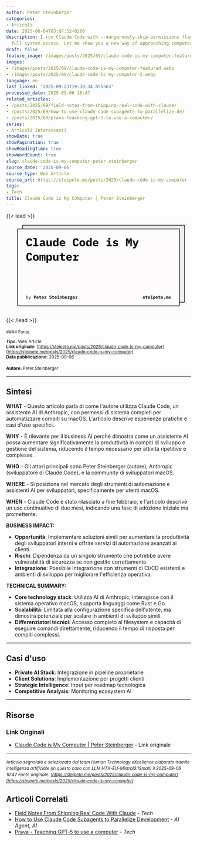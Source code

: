 ```yaml
---
author: Peter Steinberger
categories:
- Articoli
date: 2025-06-04T05:07:52+0200
description: I run Claude Code with --dangerously-skip-permissions flag, giving it
  full system access. Let me show you a new way of approaching computers.
draft: false
feature_image: /images/posts/2025/09/claude-code-is-my-computer-featured.webp
images:
- /images/posts/2025/09/claude-code-is-my-computer-featured.webp
- /images/posts/2025/09/claude-code-is-my-computer-2.webp
language: en
last_linked: '2025-09-23T19:30:34.055563'
processed_date: 2025-09-06 10:47
related_articles:
- /posts/2025/09/field-notes-from-shipping-real-code-with-claude/
- /posts/2025/09/how-to-use-claude-code-subagents-to-parallelize-de/
- /posts/2025/08/prava-teaching-gpt-5-to-use-a-computer/
series:
- Articoli Interessanti
showDate: true
showPagination: true
showReadingTime: true
showWordCount: true
slug: claude-code-is-my-computer-peter-steinberger
source_date: '2025-09-06'
source_type: Web Article
source_url: https://steipete.me/posts/2025/claude-code-is-my-computer
tags:
- Tech
title: Claude Code is My Computer | Peter Steinberger
---
```


{{< lead >}}
![Featured image](/images/posts/2025/09/claude-code-is-my-computer-featured.webp)
{{< /lead >}}

<small>
#### Fonte

**Tipo:** Web Article  
**Link originale:** [https://steipete.me/posts/2025/claude-code-is-my-computer](https://steipete.me/posts/2025/claude-code-is-my-computer)  
**Data pubblicazione:** 2025-09-06

**Autore:** Peter Steinberger</small>

---

## Sintesi

**WHAT** - Questo articolo parla di come l'autore utilizza Claude Code, un assistente AI di Anthropic, con permessi di sistema completi per automatizzare compiti su macOS. L'articolo descrive esperienze pratiche e casi d'uso specifici.

**WHY** - È rilevante per il business AI perché dimostra come un assistente AI possa aumentare significativamente la produttività in compiti di sviluppo e gestione del sistema, riducendo il tempo necessario per attività ripetitive e complesse.

**WHO** - Gli attori principali sono Peter Steinberger (autore), Anthropic (sviluppatore di Claude Code), e la community di sviluppatori macOS.

**WHERE** - Si posiziona nel mercato degli strumenti di automazione e assistenti AI per sviluppatori, specificamente per utenti macOS.

**WHEN** - Claude Code è stato rilasciato a fine febbraio, e l'articolo descrive un uso continuativo di due mesi, indicando una fase di adozione iniziale ma promettente.

**BUSINESS IMPACT:**
- **Opportunità**: Implementare soluzioni simili per aumentare la produttività degli sviluppatori interni e offrire servizi di automazione avanzati ai clienti.
- **Rischi**: Dipendenza da un singolo strumento che potrebbe avere vulnerabilità di sicurezza se non gestito correttamente.
- **Integrazione**: Possibile integrazione con strumenti di CI/CD esistenti e ambienti di sviluppo per migliorare l'efficienza operativa.

**TECHNICAL SUMMARY:**
- **Core technology stack**: Utilizza AI di Anthropic, interagisce con il sistema operativo macOS, supporta linguaggi come Rust e Go.
- **Scalabilità**: Limitata alla configurazione specifica dell'utente, ma dimostra potenziale per scalare in ambienti di sviluppo simili.
- **Differenziatori tecnici**: Accesso completo al filesystem e capacità di eseguire comandi direttamente, riducendo il tempo di risposta per compiti complessi.

---

## Casi d'uso

- **Private AI Stack**: Integrazione in pipeline proprietarie
- **Client Solutions**: Implementazione per progetti clienti
- **Strategic Intelligence**: Input per roadmap tecnologica
- **Competitive Analysis**: Monitoring ecosystem AI

---



## Risorse

### Link Originali
- [Claude Code is My Computer | Peter Steinberger](https://steipete.me/posts/2025/claude-code-is-my-computer) - Link originale


---

*<small>Articolo segnalato e selezionato dal team Human Technology eXcellence elaborato tramite intelligenza artificiale (in questo caso con LLM HTX-EU-Mistral3.1Small) il 2025-09-06 10:47
Fonte originale: [https://steipete.me/posts/2025/claude-code-is-my-computer](https://steipete.me/posts/2025/claude-code-is-my-computer)</small>*

## Articoli Correlati

- [Field Notes From Shipping Real Code With Claude](/posts/2025/09/field-notes-from-shipping-real-code-with-claude/) - *Tech*
- [How to Use Claude Code Subagents to Parallelize Development](/posts/2025/09/how-to-use-claude-code-subagents-to-parallelize-de/) - *AI Agent, AI*
- [Prava - Teaching GPT‑5 to use a computer](/posts/2025/08/prava-teaching-gpt-5-to-use-a-computer/) - *Tech*
